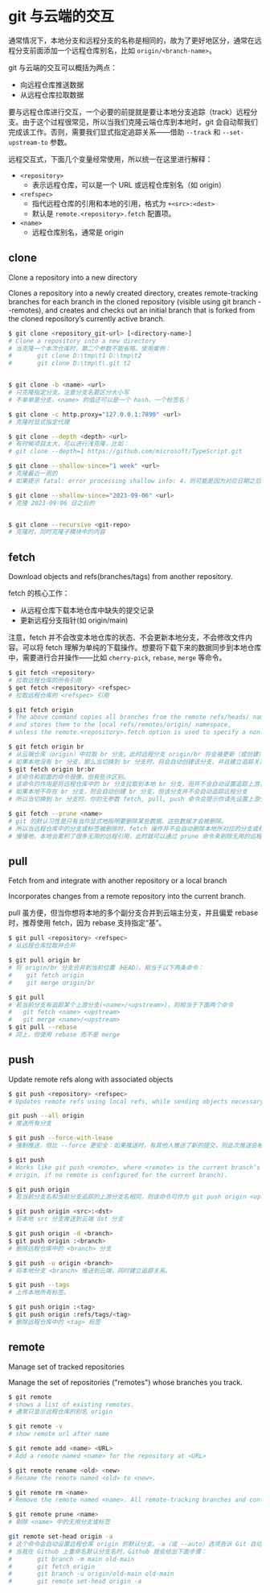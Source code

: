 # git 与云端的交互

通常情况下，本地分支和远程分支的名称是相同的，故为了更好地区分，通常在远程分支前面添加一个远程仓库别名，比如 `origin/<branch-name>`。

git 与云端的交互可以概括为两点：

- 向远程仓库推送数据
- 从远程仓库拉取数据

要与远程仓库进行交互，一个必要的前提就是要让本地分支追踪（track）远程分支。由于这个过程很常见，所以当我们克隆云端仓库到本地时，git 会自动帮我们完成该工作。否则，需要我们显式指定追踪关系——借助 `--track` 和 `--set-upstream-to` 参数。

远程交互式，下面几个变量经常使用，所以统一在这里进行解释：

- `<repository>`
    - 表示远程仓库，可以是一个 URL 或远程仓库别名（如 origin）
- `<refspec>`
    - 指代远程仓库的引用和本地的引用，格式为 `+<src>:<dest>`
    - 默认是 `remote.<repository>.fetch` 配置项。
- `<name>`
    - 远程仓库别名，通常是 origin

## clone

Clone a repository into a new directory

Clones a repository into a newly created directory, creates remote-tracking branches for each branch in the cloned repository (visible using git branch --remotes), and creates and checks out an initial branch that is forked from the cloned repository’s currently active branch.

```sh
$ git clone <repository_git-url> [<directory-name>]
# Clone a repository into a new directory
# 当克隆一个本次仓库时，第二个参数不能省略。使用案例：
#       git clone D:\tmp\t1 D:\tmp\t2
#       git clone D:\tmp\t\.git t2


$ git clone -b <name> <url>
# 只克隆指定分支。注意分支名要区分大小写
# 不单单是分支，<name> 的值还可以是一个 hash、一个标签名！

$ git clone -c http.proxy="127.0.0.1:7890" <url>
# 克隆时显式指定代理

$ git clone --depth <depth> <url>
# 有时候项目太大，可以进行浅克隆，比如：
# git clone --depth=1 https://github.com/microsoft/TypeScript.git

$ git clone --shallow-since="1 week" <url>
# 克隆最近一周的
# 如果提示 fatal: error processing shallow info: 4，则可能是因为对应日期之后，没有提交内容。

$ git clone --shallow-since="2023-09-06" <url>
# 克隆 2023-09-06 日之后的


$ git clone --recursive <git-repo>
# 克隆时，同时克隆子模块中的内容
```

## fetch

Download objects and refs(branches/tags) from another repository.

fetch 的核心工作：

- 从远程仓库下载本地仓库中缺失的提交记录
- 更新远程分支指针(如 origin/main)

注意，fetch 并不会改变本地仓库的状态、不会更新本地分支，不会修改文件内容。可以将 fetch 理解为单纯的下载操作。想要将下载下来的数据同步到本地仓库中，需要进行合并操作——比如 `cherry-pick`, `rebase`, `merge` 等命令。

```sh
$ git fetch <repository>
# 拉取远程仓库的所有引用
$ get fetch <repository> <refspec>
# 拉取远程仓库的 <refspec> 引用

$ git fetch origin
# The above command copies all branches from the remote refs/heads/ namespace
# and stores them to the local refs/remotes/origin/ namespace,
# unless the remote.<repository>.fetch option is used to specify a non-default refspec.

$ git fetch origin br
# 从云端仓库（origin）中拉取 br 分支。此时远程分支 origin/br 将会被更新（或创建）
# 如果本地没有 br 分支，那么当切换到 br 分支时，将会自动创建该分支，并且建立追踪关系
$ git fetch origin br:br
# 该命令和前面的命令很像，但有些许区别。
# 该命令的作用是将远程仓库中的 br 分支拉取到本地 br 分支，但并不会自动设置追踪上游关系
# 如果本地不存在 br 分支，则会自动创建 br 分支，但该分支并不会自动追踪远程分支
# 所以当切换到 br 分支时，你的无参数 fetch, pull, push 命令会提示你请先设置上游分支！

$ git fetch --prune <name>
# git 的默认习性是只有当你显式地指明要删除某些数据，这些数据才会被删除。
# 所以当远程仓库中的分支或标签被删除时，fetch 操作并不会自动删除本地所对应的分支或标签
# 慢慢地，本地会累积了很多无用的远程引用，此时就可以通过 prune 命令来剔除无用的远程引用。
```

## pull

Fetch from and integrate with another repository or a local branch

Incorporates changes from a remote repository into the current branch.

pull 虽方便，但当你想将本地的多个副分支合并到云端主分支，并且偏爱 rebase 时，推荐使用 fetch，因为 rebase 支持指定“基”。

```sh
$ git pull <repository> <refspec>
# 从远程仓库拉取并合并

$ git pull origin br
# 将 origin/br 分支合并到当前位置（HEAD）。相当于以下两条命令：
#    git fetch origin
#    git merge origin/br

$ git pull
# 若当前分支有追踪某个上游分支(<name>/<upstream>)，则相当于下面两个命令
#   git fetch <name> <upstream>
#   git merge <name>/<upstream>
$ git pull --rebase
# 同上，但使用 rebase 而不是 merge
```

## push

Update remote refs along with associated objects

```sh
$ git push <repository> <refspec>
# Updates remote refs using local refs, while sending objects necessary to complete the given refs.

git push --all origin
# 推送所有分支

$ git push --force-with-lease
# 强制推送，但比 --force 更安全：如果推送时，有其他人推送了新的提交，则此次推送会被拒绝

$ git push
# Works like git push <remote>, where <remote> is the current branch’s remote (or
# origin, if no remote is configured for the current branch).

$ git push origin
# 若当前分支名和当前分支追踪的上游分支名相同，则该命令可作为 git push origin <upstream> 的简写

$ git push origin <src>:<dst>
# 将本地 src 分支推送到云端 dst 分支

$ git push origin -d <branch>
$ git push origin :<branch>
# 删除远程仓库中的 <branch> 分支

$ git push -u origin <branch>
# 将本地分支 <branch> 推送到云端，同时建立追踪关系。

$ git push --tags
# 上传本地所有标签。

$ git push origin :<tag>
$ git push origin :refs/tags/<tag>
# 删除远程仓库中的 <tag> 标签
```

## remote

Manage set of tracked repositories

Manage the set of repositories ("remotes") whose branches you track.

```sh
$ git remote
# shows a list of existing remotes.
# 通常只显示远程仓库的别名 origin

$ git remote -v
# show remote url after name

$ git remote add <name> <URL>
# Add a remote named <name> for the repository at <URL>

$ git remote rename <old> <new>
# Rename the remote named <old> to <new>.

$ git remote rm <name>
# Remove the remote named <name>. All remote-tracking branches and configuration settings for the remote are removed.

$ git remote prune <name>
# 剔除 <name> 中的无用分支或标签

git remote set-head origin -a
# 这个命令会自动设置远程仓库 origin 的默认分支。-a（或 --auto）选项告诉 Git 自动检测远程仓库的默认分支。
# 当我在 Github 上重命名默认分支名时，Github 就会给出下面步骤：
#       git branch -m main old-main
#       git fetch origin
#       git branch -u origin/old-main old-main
#       git remote set-head origin -a
```
